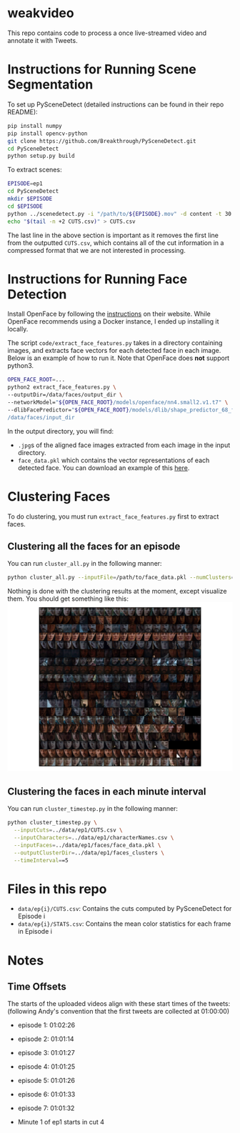 # weakvideo
This repo contains code to process a once live-streamed video and annotate it with Tweets.

# Instructions for Running Scene Segmentation
To set up PySceneDetect (detailed instructions can be found in their repo README):
```sh
pip install numpy
pip install opencv-python
git clone https://github.com/Breakthrough/PySceneDetect.git
cd PySceneDetect
python setup.py build
```

To extract scenes:
```sh
EPISODE=ep1
cd PySceneDetect
mkdir $EPISODE
cd $EPISODE
python ../scenedetect.py -i "/path/to/${EPISODE}.mov" -d content -t 30 -l -df 2 -si -co CUTS.csv -s STATS.csv
echo "$(tail -n +2 CUTS.csv)" > CUTS.csv
```
The last line in the above section is important as it removes the first line from the outputted `CUTS.csv`, which contains all of the cut information in a compressed format that we are not interested in processing.

# Instructions for Running Face Detection
Install OpenFace by following the [instructions](https://cmusatyalab.github.io/openface/setup/) on their website. While OpenFace recommends using a Docker instance, I ended up installing it locally.

The script `code/extract_face_features.py` takes in a directory containing images, and extracts face vectors for each detected face in each image. Below is an example of how to run it. Note that OpenFace does **not** support python3.
```sh
OPEN_FACE_ROOT=...
python2 extract_face_features.py \
--outputDir=/data/faces/output_dir \
--networkModel="${OPEN_FACE_ROOT}/models/openface/nn4.small2.v1.t7" \
--dlibFacePredictor="${OPEN_FACE_ROOT}/models/dlib/shape_predictor_68_face_landmarks.dat \
/data/faces/input_dir
```
In the output directory, you will find:
- `.jpg`s of the aligned face images extracted from each image in the input directory.
- `face_data.pkl` which contains the vector representations of each detected face. You can download an example of this [here](seas.upenn.edu/~daphnei/data/face_data.pkl).

# Clustering Faces
To do clustering, you must run `extract_face_features.py` first to extract faces. 

## Clustering all the faces for an episode
You can run `cluster_all.py` in the following manner:
```sh
python cluster_all.py --inputFile=/path/to/face_data.pkl --numClusters=20
```

Nothing is done with the clustering results at the moment, except visualize them. You should get something like this:
![Face cluster results](images/clusters.png)

## Clustering the faces in each minute interval
You can run `cluster_timestep.py` in the following manner:
```sh
python cluster_timestep.py \
  --inputCuts=../data/ep1/CUTS.csv \
  --inputCharacters=../data/ep1/characterNames.csv \
  --inputFaces=../data/ep1/faces/face_data.pkl \
  --outputClusterDir=../data/ep1/faces_clusters \
  --timeInterval==5
```

# Files in this repo
- `data/ep{i}/CUTS.csv`: Contains the cuts computed by PySceneDetect for Episode i
- `data/ep{i}/STATS.csv`: Contains the mean color statistics for each frame in Episode i

# Notes

## Time Offsets
The starts of the uploaded videos align with these start times of the tweets: (following Andy's convention that the first tweets are collected at 01:00:00)

- episode 1: 01:02:26
- episode 2: 01:01:14
- episode 3: 01:01:27
- episode 4: 01:01:25
- episode 5: 01:01:26
- episode 6: 01:01:33
- episode 7: 01:01:32

- Minute 1 of ep1 starts in cut 4
